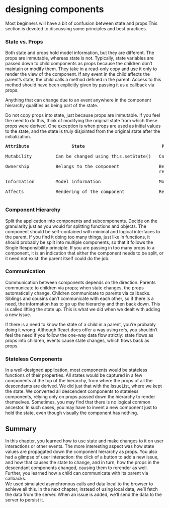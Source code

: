 # designing components

Most beginners will have a bit of confusion between state and props This section is devoted to discussing some principles and best practices.

### State vs. Props

Both state and props hold model information, but they are different. The props are immutable, whereas state is not. Typically, state variables are passed down to child components as props because the children don’t maintain or modify them. They take in a read-only copy and use it only to render the view of the component. If any event in the child affects the parent’s state, the child calls a method defined in the parent. Access to this method should have been explicitly given by passing it as a callback via props.

Anything that can change due to an event anywhere in the component hierarchy qualifies as being part of the state.

Do not copy props into state, just because props are immutable. If you feel the need to do this, think of modifying the original state from which these props were derived. One exception is when props are used as initial values to the state, and the state is truly disjointed from the original state after the initialization.
<pre>
<b>Attribute                State                             Props</b>

Mutability         Can be changed using this.setState()   Cannot be changed

Ownership          Belongs to the component               Belongs to an ancestor the component gets a 
                                                          read-only copy
                                                                                
Information        Model information                      Model information

Affects            Rendering of the component             Rendering of the component

</pre>

### Component Hierarchy

Split the application into components and subcomponents. Decide on the granularity just as you would for splitting functions and objects. The component should
be self-contained with minimal and logical interfaces to the parent. If you find it doing too many things, just like in functions, it should probably be split into multiple components, so that it follows the Single Responsibility principle. If you are passing in too many props to a component, it is an indication that either the component needs to be split, or it need not exist: the parent itself could do the job.

### Communication

Communication between components depends on the direction. Parents communicate to children via props; when state changes, the props automatically change. Children communicate to parents via callbacks. Siblings and cousins can’t communicate with each other, so if there is a need, the information has to go up the hierarchy and then back down. This is called lifting the state up. This is what we did when we dealt with adding a new issue.

If there is a need to know the state of a child in a parent, you’re probably doing it wrong. Although React does offer a way using refs, you shouldn’t feel the need if you follow the one-way data flow strictly: state flows as props into children, events cause state changes, which flows back as props.

### Stateless Components

In a well-designed application, most components would be stateless functions of their properties. All states would be captured in a few components at the top of the hierarchy, from where the props of all the descendants are derived.
We did just that with the IssueList, where we kept the state. We converted all descendent components to stateless components, relying only on props passed down the hierarchy to render themselves.
 Sometimes, you may find that there is no logical common ancestor. In such cases, you may have to invent a new component just to hold the state, even though visually the component has nothing.
 
 ## Summary
 
 In this chapter, you learned how to use state and make changes to it on user interactions or other events. The more interesting aspect was how state values are propagated down the component hierarchy as props. You also had a glimpse of user interaction: the click of a button to add a new issue, and how that causes the state
to change, and in turn, how the props in the descendant components changed, causing them to rerender as well. Further, you learned how a child can communicate with its parent via callbacks. <br />
 We used simulated asynchronous calls and data local to the browser to achieve all this. In the next chapter, instead of using local data, we’ll fetch the data from the server. When an issue is added, we’ll send the data to the server to persist it.
